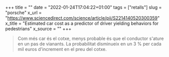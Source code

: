 +++
title = ""
date = "2022-01-24T17:04:22+01:00"
tags = ["retalls"]
slug = "porsche"
x_url = "https://www.sciencedirect.com/science/article/pii/S2214140520300359"
x_title = "Estimated car cost as a predictor of driver yielding behaviors for pedestrians"
x_source = ""
+++


> Com més car és el cotxe, menys probable és que el conductor s'ature en un pas de vianants. La probabilitat disminueix en un 3 % per cada mil euros d'increment en el preu del cotxe.
